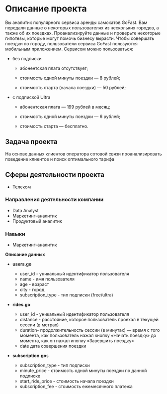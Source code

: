 <h1> Описание проекта</h1>


Вы аналитик популярного сервиса аренды самокатов GoFast. Вам передали данные о некоторых пользователях из нескольких городов, а также об их поездках. Проанализируйте данные и проверьте некоторые гипотезы, которые могут помочь бизнесу вырасти.
Чтобы совершать поездки по городу, пользователи сервиса GoFast пользуются мобильным приложением. Сервисом можно пользоваться:


- без подписки
    - абонентская плата отсутствует;

    - стоимость одной минуты поездки — 8 рублей;

    - стоимость старта (начала поездки) — 50 рублей;


- с подпиской Ultra
    - абонентская плата — 199 рублей в месяц;

    - стоимость одной минуты поездки — 6 рублей;
    - стоимость старта — бесплатно.



<h2> Задача проекта </h2>

На основе данных клиентов оператора сотовой связи проанализировать поведение клиентов и поиск оптимального тарифа



<h2> Сферы деятельности проекта </h2>

- Телеком


<h3> Направления деятельности компании </h3>

- Data Analyst
- Маркетинг-аналитик
- Продуктовый аналитик


<h3> Навыки </h3>

- Маркетинг-аналитик


**Описание данных**

- **users.go**
    - user_id	- уникальный идентификатор пользователя
    - name - имя пользователя
    - age - возраст
    - city - город
    - subscription_type - тип подписки (free/ultra)

- **rides.go**
    - user_id -	уникальный идентификатор пользователя
    - distance - расстояние, которое пользователь проехал в текущей сессии (в метрах)
    - duration- продолжительность сессии (в минутах) — время с того момента, как пользователь нажал кнопку «Начать поездку» до момента, как он нажал кнопку «Завершить поездку»
    - date	дата совершения поездки

- **subscription.go**s
    - subscription_type	- тип подписки
    - minute_price	- стоимость одной минуты поездки по данной подписке
    - start_ride_price - стоимость начала поездки
    - subscription_fee - стоимость ежемесячного платежа